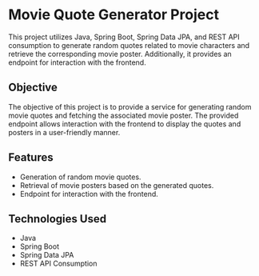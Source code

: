 # Movie Quote Generator Project

This project utilizes Java, Spring Boot, Spring Data JPA, and REST API consumption to generate random quotes related to movie characters and retrieve the corresponding movie poster. Additionally, it provides an endpoint for interaction with the frontend.

## Objective

The objective of this project is to provide a service for generating random movie quotes and fetching the associated movie poster. The provided endpoint allows interaction with the frontend to display the quotes and posters in a user-friendly manner.

## Features

- Generation of random movie quotes.
- Retrieval of movie posters based on the generated quotes.
- Endpoint for interaction with the frontend.

## Technologies Used

- Java
- Spring Boot
- Spring Data JPA
- REST API Consumption

